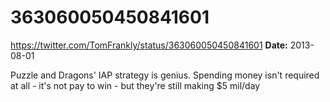 # 363060050450841601
https://twitter.com/TomFrankly/status/363060050450841601
**Date:** 2013-08-01

Puzzle and Dragons' IAP strategy is genius. Spending money isn't required at all - it's not pay to win - but they're still making $5 mil/day
